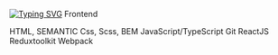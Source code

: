 <a href="https://git.io/typing-svg"><img src="https://readme-typing-svg.herokuapp.com?font=Roboto&pause=1000&color=F7F2F1&width=435&lines=My+technology+stack+%3A" alt="Typing SVG" /></a>
Frontend

HTML, SEMANTIC
Css, Scss, BEM
JavaScript/TypeScript
Git
ReactJS
Reduxtoolkit
Webpack

<!--
**evgeniy-kachan/evgeniy-kachan** is a ✨ _special_ ✨ repository because its `README.md` (this file) appears on your GitHub profile.

Here are some ideas to get you started:

- 🔭 I’m currently working on ...
- 🌱 I’m currently learning ...
- 👯 I’m looking to collaborate on ...
- 🤔 I’m looking for help with ...
- 💬 Ask me about ...
- 📫 How to reach me: ...
- 😄 Pronouns: ...
- ⚡ Fun fact: ...
-->
